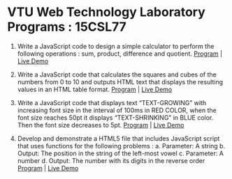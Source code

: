 # VTU Web Technology Laboratory Programs : 15CSL77

1. Write a JavaScript code to design a simple calculator to perform the following operations : sum, product, difference and quotient. [Program](https://github.com/darshancc23/vtu-web-lab-7th-semester/blob/master/program1.html) | [Live Demo](https://dtprojects.site/web-lab/program1.html)

2. Write a JavaScript code that calculates the squares and cubes of the numbers from 0 to 10 and outputs HTML text that displays the resulting values in an HTML table format. [Program](https://github.com/darshancc23/vtu-web-lab-7th-semester/blob/master/program2.html) | [Live Demo](https://dtprojects.site/web-lab/program2.html)

3. Write a JavaScript code that displays text “TEXT-GROWING” with increasing font size in the interval of 100ms in RED COLOR, when the font size reaches 50pt it displays “TEXT-SHRINKING” in BLUE color. Then the font size decreases to 5pt. [Program](https://github.com/darshancc23/vtu-web-lab-7th-semester/blob/master/program3.html) | [Live Demo](https://dtprojects.site/web-lab/program3.html)

4. Develop and demonstrate a HTML5 file that includes JavaScript script that uses functions for the following problems : a. Parameter: A string b. Output: The position in the string of the left-most vowel c. Parameter: A number d. Output: The number with its digits in the reverse order [Program](https://github.com/darshancc23/vtu-web-lab-7th-semester/blob/master/program4.html) | [Live Demo](https://dtprojects.site/web-lab/program4.html)
